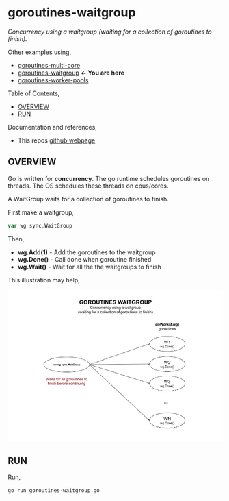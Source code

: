 # goroutines-waitgroup

_Concurrency using a waitgroup (waiting for a collection of goroutines to finish)._

Other examples using,

* [goroutines-multi-core](https://github.com/JeffDeCola/my-go-examples/tree/master/goroutines/goroutines-multi-core)
* [goroutines-waitgroup](https://github.com/JeffDeCola/my-go-examples/tree/master/goroutines/goroutines-waitgroup)
  **<- You are here**
* [goroutines-worker-pools](https://github.com/JeffDeCola/my-go-examples/tree/master/goroutines/goroutines-worker-pools)

Table of Contents,

* [OVERVIEW](https://github.com/JeffDeCola/my-go-examples/tree/master/goroutines/goroutines-waitgroup#overview)
* [RUN](https://github.com/JeffDeCola/my-go-examples/tree/master/goroutines/goroutines-waitgroup#run)

Documentation and references,

* This repos [github webpage](https://jeffdecola.github.io/my-go-examples/)

## OVERVIEW

Go is written for **concurrency**. The go runtime schedules goroutines on threads.
The OS schedules these threads on cpus/cores.

A WaitGroup waits for a collection of goroutines to finish.

First make a waitgroup,

```go
var wg sync.WaitGroup
```

Then,

* **wg.Add(1)** - Add the goroutines to the waitgroup
* **wg.Done()** - Call done when goroutine finished
* **wg.Wait()** - Wait for all the the waitgroups to finish

This illustration may help,

![IMAGE - goroutines-waitgroup.jpg - IMAGE](../../docs/pics/goroutines/goroutines-waitgroup.jpg)

## RUN

Run,

```bash
go run goroutines-waitgroup.go
```
